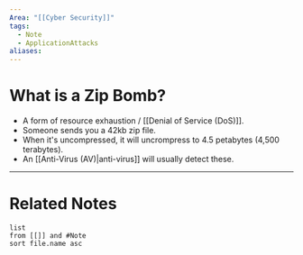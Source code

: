 ```yaml
---
Area: "[[Cyber Security]]"
tags:
  - Note
  - ApplicationAttacks
aliases:
---
```

# What is a Zip Bomb?
- A form of resource exhaustion / [[Denial of Service (DoS)]].
- Someone sends you a 42kb zip file.
- When it's uncompressed, it will uncrompress to 4.5 petabytes (4,500 terabytes).
- An [[Anti-Virus (AV)|anti-virus]] will usually detect these.


---
# Related Notes
```dataview
list
from [[]] and #Note 
sort file.name asc
```
